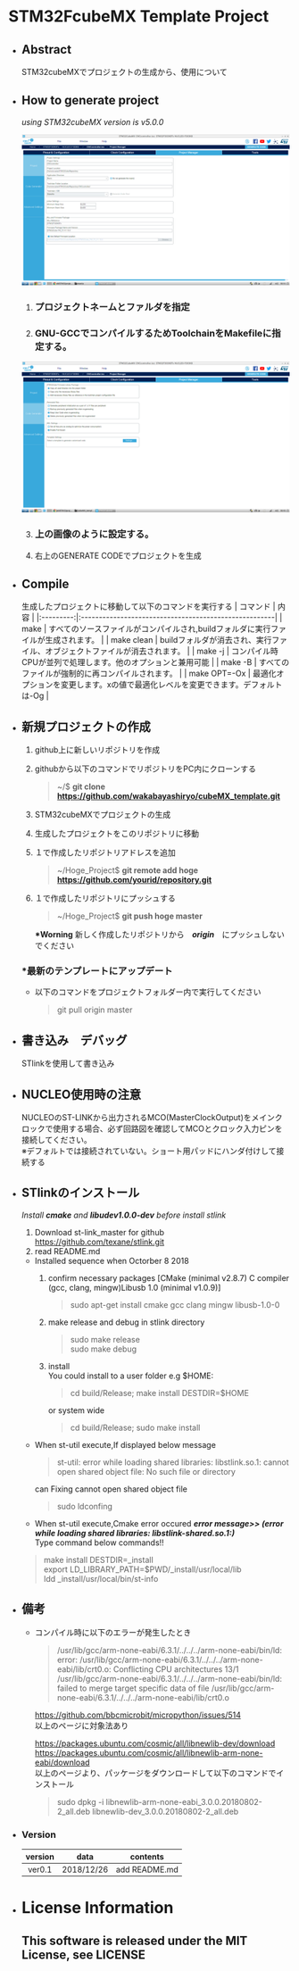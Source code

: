 # STM32FcubeMX Template Project

- ## Abstract
    STM32cubeMXでプロジェクトの生成から、使用について

- ## How to generate project
    *using STM32cubeMX version is v5.0.0*

    ![](img/cube_setting.png)
    1. ### プロジェクトネームとファルダを指定
    2. ### GNU-GCCでコンパイルするためToolchainをMakefileに指定する。
    ![](img/cube_setting2.png)

    3. ### 上の画像のように設定する。
    4. 右上のGENERATE CODEでプロジェクトを生成

- ## Compile
    生成したプロジェクトに移動して以下のコマンドを実行する
    | コマンド | 内容 |
    |:---------:|:------------------------------------------------------|
    | make | すべてのソースファイルがコンパイルされ,buildフォルダに実行ファイルが生成されます。 |
    | make clean | buildフォルダが消去され、実行ファイル、オブジェクトファイルが消去されます。 |
    | make -j | コンパイル時CPUが並列で処理します。他のオプションと兼用可能 |
    | make -B | すべてのファイルが強制的に再コンパイルされます。 |
    | make OPT=-Ox | 最適化オプションを変更します。xの値で最適化レベルを変更できます。デフォルトは-Og |


- ## 新規プロジェクトの作成
    1. github上に新しいリポジトリを作成   
    2. githubから以下のコマンドでリポジトリをPC内にクローンする   
        > ~/$ **git clone https://github.com/wakabayashiryo/cubeMX_template.git**   
    3. STM32cubeMXでプロジェクトの生成   
    4. 生成したプロジェクトをこのリポジトリに移動   
    5. １で作成したリポジトリアドレスを追加   
        > ~/Hoge_Project$ **git remote add hoge https://github.com/yourid/repository.git**   
    6. １で作成したリポジトリにプッシュする   
        > ~/Hoge_Project$ **git push hoge master**   

        **\*Worning** 新しく作成したリポジトリから　***origin***　にプッシュしないでください    

    ### *最新のテンプレートにアップデート
    - 以下のコマンドをプロジェクトフォルダー内で実行してください
        > git pull origin master

- ## 書き込み　デバッグ
    STlinkを使用して書き込み

- ## NUCLEO使用時の注意
    NUCLEOのST-LINKから出力されるMCO(MasterClockOutput)をメインクロックで使用する場合、必ず回路図を確認してMCOとクロック入力ピンを接続してください。   
    ※デフォルトでは接続されていない。ショート用パッドにハンダ付けして接続する

- ## STlinkのインストール   
    *Install ***cmake*** and ***libudev1.0.0-dev*** before install stlink*
    1. Download st-link_master for github https://github.com/texane/stlink.git
    2. read README.md

    - Installed sequence when Octorber 8 2018   
        1. confirm necessary packages [CMake (minimal v2.8.7) C compiler (gcc, clang, mingw)Libusb 1.0  (minimal v1.0.9)]
            > sudo apt-get install cmake gcc clang mingw libusb-1.0-0
        2. make release and debug in stlink directory
            > sudo  make release   
            > sudo make debug
        3. install   
        You could install to a user folder e.g $HOME:   
            >  cd build/Release; make install DESTDIR=$HOME   
        
            or system wide
        
            > cd build/Release; sudo make install   
    * When st-util execute,If displayed below message
        > st-util: error while loading shared libraries: libstlink.so.1: cannot open shared object file: No such file or directory   
    
        can Fixing cannot open shared object file   
        > sudo ldconfing

    * When st-util execute,Cmake error occured *****error message>>** (error while loading shared libraries: libstlink-shared.so.1:)***   
    Type command below commands!!   
    > make install DESTDIR=_install   
    > export LD_LIBRARY_PATH=$PWD/_install/usr/local/lib   
    > ldd _install/usr/local/bin/st-info

- ## 備考
    - コンパイル時に以下のエラーが発生したとき   
        > /usr/lib/gcc/arm-none-eabi/6.3.1/../../../arm-none-eabi/bin/ld: error: /usr/lib/gcc/arm-none-eabi/6.3.1/../../../arm-none-eabi/lib/crt0.o: Conflicting CPU architectures 13/1   
        > /usr/lib/gcc/arm-none-eabi/6.3.1/../../../arm-none-eabi/bin/ld: failed to merge target specific data of file /usr/lib/gcc/arm-none-eabi/6.3.1/../../../arm-none-eabi/lib/crt0.o

        https://github.com/bbcmicrobit/micropython/issues/514   
        以上のページに対象法あり

        https://packages.ubuntu.com/cosmic/all/libnewlib-dev/download   
        https://packages.ubuntu.com/cosmic/all/libnewlib-arm-none-eabi/download   
        以上のページより、パッケージをダウンロードして以下のコマンドでインストール   
        > sudo dpkg -i libnewlib-arm-none-eabi_3.0.0.20180802-2_all.deb libnewlib-dev_3.0.0.20180802-2_all.deb

 
 - ### Version
    |version|data|contents |
    |:-----:|:-------:|:----------------:|
    |ver0.1|2018/12/26|add README.md|
 
 - # License Information
    ## This software is released under the MIT License, see LICENSE